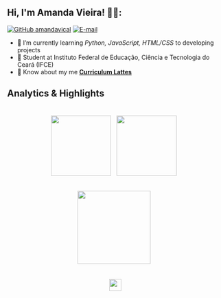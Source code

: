 ## Hi, I'm Amanda Vieira! 🧚‍♀️:

[![GitHub amandavical](https://img.shields.io/github/followers/amandasvical?style=social)](https://github.com/amandavical)
[![E-mail](https://img.shields.io/badge/E-mail-rt.amandaestudos25@gmail.com-blue)](mailto:rt.amandaestudos25@gmail.com)


- 🌱 I’m currently learning *Python, JavaScript, HTML/CSS* to developing projects
- 🚀 Student at Instituto Federal de Educação, Ciência e Tecnologia do Ceará (IFCE)
- 📄 Know about my me [**Curriculum Lattes**](http://lattes.cnpq.br/7162844542440669)

## Analytics & Highlights

 <h1 align="center"><a href="https://github.com/anuraghazra/github-readme-stats"><img height="140em" src="https://github-readme-stats-bpires.vercel.app/api?username=amandavical&hide_title=true&line_height=30&hide_rank=false&theme=dracula&show_icons=true&include_all_commits=true&hide_border=true"></a>&nbsp;
<a href="https://github.com/denvercoder1/github-readme-streak-stats"><img height="140em" 
src="https://github-readme-streak-stats.herokuapp.com/?user=amandavical&theme=dracula&hide_border=true"></a>&nbsp;
 
 <a href="https://github.com/anuraghazra/github-readme-stats"><img height="170em" src="https://github-readme-stats-bpires.vercel.app/api/top-langs/?username=amandavical&layout=compact&card_width=400&hide_title=true&theme=dracula&t&langs_count=9&hide_border=true"></a>&nbsp;
 
 <a href="https://metrics.lecoq.io/insights/amandavical" target="_blank" rel="noreferrer"><img height="27.5em" src="https://user-images.githubusercontent.com/86871991/178090011-2be9a8c0-ad68-4e7d-8568-6256d8178a28.png"></img></a>
 
</details>




